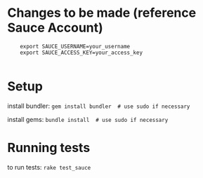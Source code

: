 # Changes to be made (reference Sauce Account)

```
	export SAUCE_USERNAME=your_username
	export SAUCE_ACCESS_KEY=your_access_key
	
```

# Setup
install bundler: `gem install bundler  # use sudo if necessary`

install gems: `bundle install  # use sudo if necessary`

# Running tests
to run tests: `rake test_sauce`

